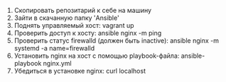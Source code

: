 1. Скопировать репозитарий к себе на машину
2. Зайти в скачанную папку 'Ansible'
3. Поднять управляемый хост: vagrant up
4. Проверить доступ к хосту: ansible nginx -m ping
5. Проверить статус firewalld (должен быть inactive): ansible nginx -m systemd -a name=firewalld
6. Установить nginx на хост с помощью playbook-файла: ansible-playbook nginx.yml
7. Убедиться в установке nginx: curl localhost
